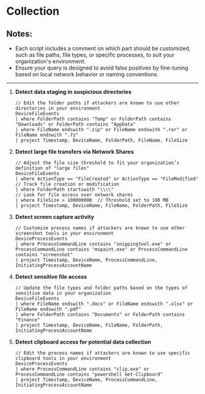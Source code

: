 # Collection

## Notes:
- Each script includes a comment on which part should be customized, such as file paths, file types, or specific processes, to suit your organization's environment.
- Ensure your query is designed to avoid false positives by fine-tuning based on local network behavior or naming conventions.

---

1. **Detect data staging in suspicious directories**
   ```kql
   // Edit the folder paths if attackers are known to use other directories in your environment
   DeviceFileEvents
   | where FolderPath contains "Temp" or FolderPath contains "Downloads" or FolderPath contains "AppData"
   | where FileName endswith ".zip" or FileName endswith ".rar" or FileName endswith ".7z"
   | project Timestamp, DeviceName, FolderPath, FileName, FileSize
   ```

2. **Detect large file transfers via Network Shares**
   ```kql
   // Adjust the file size threshold to fit your organization’s definition of "large files"
   DeviceFileEvents
   | where ActionType == "FileCreated" or ActionType == "FileModified"  // Track file creation or modification
   | where FolderPath startswith "\\\\"                                // Look for file access over network shares
   | where FileSize > 100000000  // Threshold set to 100 MB
   | project Timestamp, DeviceName, FileName, FolderPath, FileSize
   ```

3. **Detect screen capture activity**
   ```kql
   // Customize process names if attackers are known to use other screenshot tools in your environment
   DeviceProcessEvents
   | where ProcessCommandLine contains "snippingtool.exe" or ProcessCommandLine contains "mspaint.exe" or ProcessCommandLine contains "screenshot"
   | project Timestamp, DeviceName, ProcessCommandLine, InitiatingProcessAccountName
   ```

4. **Detect sensitive file access**
   ```kql
   // Update the file types and folder paths based on the types of sensitive data in your organization
   DeviceFileEvents
   | where FileName endswith ".docx" or FileName endswith ".xlsx" or FileName endswith ".pdf"
   | where FolderPath contains "Documents" or FolderPath contains "Finance"
   | project Timestamp, DeviceName, FileName, FolderPath, InitiatingProcessAccountName
   ```

5. **Detect clipboard access for potential data collection**
   ```kql
   // Edit the process names if attackers are known to use specific clipboard tools in your environment
   DeviceProcessEvents
   | where ProcessCommandLine contains "clip.exe" or ProcessCommandLine contains "powershell Get-Clipboard"
   | project Timestamp, DeviceName, ProcessCommandLine, InitiatingProcessAccountName
   ```
